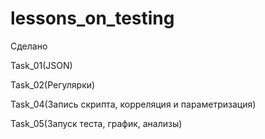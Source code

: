 # lessons_on_testing
Сделано

Task_01(JSON)

Task_02(Регулярки)

Task_04(Запись скрипта, корреляция и параметризация)

Task_05(Запуск теста, график, анализы)

